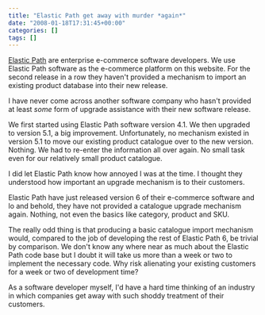 ```yaml
---
title: "Elastic Path get away with murder *again*"
date: "2008-01-18T17:31:45+00:00"
categories: []
tags: []
---
```


<a href="http://www.elasticpath.com/">Elastic Path</a> are enterprise e-commerce software developers. We use Elastic Path software as the e-commerce platform on this website. For the second release in a row they haven't provided a mechanism to import an existing product database into their new release.

I have never come across another software company who hasn't provided at least <em>some</em> form of upgrade assistance with their new software release.

We first started using Elastic Path software version 4.1. We then upgraded to version 5.1, a big improvement. Unfortunately, no mechanism existed in version 5.1 to move our existing product catalogue over to the new version. Nothing. We had to re-enter the information all over again. No small task even for our relatively small product catalogue.

I did let Elastic Path know how annoyed I was at the time. I thought they understood how important an upgrade mechanism is to their customers.

Elastic Path have just released version 6 of their e-commerce software and lo and behold, they have not provided a catalogue upgrade mechanism again. Nothing, not even the basics like category, product and SKU.

The really odd thing is that producing a basic catalogue import mechanism would, compared to the job of developing the rest of Elastic Path 6, be trivial by comparison. We don't know any where near as much about the Elastic Path code base but I doubt it will take us more than a week or two to implement the necessary code. Why risk alienating your existing customers for a week or two of development time?

As a software developer myself, I'd have a hard time thinking of an industry in which companies get away with such shoddy treatment of their customers.
